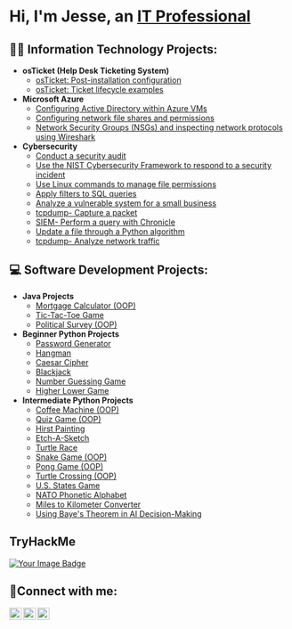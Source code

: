 <h1>Hi, I'm Jesse, an <a href="https://linkedin.com/in/JesseByun">IT Professional</a></h1>

<h2>👨‍💻 Information Technology Projects:</h2>

- <b>osTicket (Help Desk Ticketing System)</b>
  - [osTicket: Post-installation configuration](https://github.com/jessebyun/post-install-config)
  - [osTicket: Ticket lifecycle examples](https://github.com/jessebyun/ticket-lifecycle)
- <b>Microsoft Azure</b>
  - [Configuring Active Directory within Azure VMs](https://github.com/jessebyun/configure-ad)
  - [Configuring network file shares and permissions](https://github.com/jessebyun/configure-Fileshares)
  - [Network Security Groups (NSGs) and inspecting network protocols using Wireshark](https://github.com/jessebyun/azure-network-protocols)
- <b>Cybersecurity</b>
  - [Conduct a security audit](https://github.com/jessebyun/security-audit)
  - [Use the NIST Cybersecurity Framework to respond to a security incident](https://github.com/jessebyun/NIST-CSF-respond-security-incident)
  - [Use Linux commands to manage file permissions](https://github.com/jessebyun/Linux-file-permissions.git)
  - [Apply filters to SQL queries](https://github.com/jessebyun/filters-SQL.git)
  - [Analyze a vulnerable system for a small business](https://github.com/jessebyun/analyze-vulnerability.git)
  - [tcpdump- Capture a packet](https://github.com/jessebyun/capture_packet_tcpdump)
  - [SIEM- Perform a query with Chronicle](https://github.com/jessebyun/query_chronicle)
  - [Update a file through a Python algorithm](https://github.com/jessebyun/update_file_python_algorithm)
  - [tcpdump- Analyze network traffic](https://github.com/jessebyun/tcpdump_analyze_traffic)

<h2>💻 Software Development Projects:</h2>

- <b>Java Projects</b>
  - [Mortgage Calculator (OOP)](https://github.com/jessebyun/java_mortgage_calculator)
  - [Tic-Tac-Toe Game](https://github.com/jessebyun/tic-tac-toe_java)
  - [Political Survey (OOP)](https://github.com/jessebyun/javapoliticalsurvey)
- <b>Beginner Python Projects</b>
  - [Password Generator](https://github.com/jessebyun/python_password_generator)
  - [Hangman](https://github.com/jessebyun/hangman)
  - [Caesar Cipher](https://github.com/jessebyun/caesar_cipher)
  - [Blackjack](https://github.com/jessebyun/blackjack)
  - [Number Guessing Game](https://github.com/jessebyun/number_guessing_game)
  - [Higher Lower Game](https://github.com/jessebyun/higher_lower_game)
- <b>Intermediate Python Projects</b>
  - [Coffee Machine (OOP)](https://github.com/jessebyun/coffee_machine)
  - [Quiz Game (OOP)](https://github.com/jessebyun/quiz_game)
  - [Hirst Painting](https://github.com/jessebyun/hirst_painting)
  - [Etch-A-Sketch](https://github.com/jessebyun/etch_sketch)
  - [Turtle Race](https://github.com/jessebyun/turtle_race)
  - [Snake Game (OOP)](https://github.com/jessebyun/snake_game)
  - [Pong Game (OOP)](https://github.com/jessebyun/pong_game)
  - [Turtle Crossing (OOP)](https://github.com/jessebyun/turtle_crossing)
  - [U.S. States Game](https://github.com/jessebyun/us_states_game)
  - [NATO Phonetic Alphabet](https://github.com/jessebyun/nato_phonetic_alphabet)
  - [Miles to Kilometer Converter](https://github.com/jessebyun/miles_km_converter)
  - [Using Baye's Theorem in AI Decision-Making](https://github.com/jessebyun/bayes_theorem)

<!-- note  -->
<h2>TryHackMe</h2>
<a href="https://tryhackme.com/r/p/mikasa55">
    <img src="https://tryhackme-badges.s3.amazonaws.com/mikasa55.png" alt="Your Image Badge" />
</a>


<h2>🤳Connect with me:</h2>

[<img align="left" alt="Jesse | Twitter" width="22px" src="https://cdn.jsdelivr.net/npm/simple-icons@v3/icons/twitter.svg" />][twitter]
[<img align="left" alt="Jesse | LinkedIn" width="22px" src="https://cdn.jsdelivr.net/npm/simple-icons@v3/icons/linkedin.svg" />][linkedin]
[<img align="left" alt="Jesse | Instagram" width="22px" src="https://cdn.jsdelivr.net/npm/simple-icons@v3/icons/instagram.svg" />][instagram]

[twitter]: https://twitter.com/
[instagram]: https://www.instagram.com/
[linkedin]: https://linkedin.com/in/JesseByun
